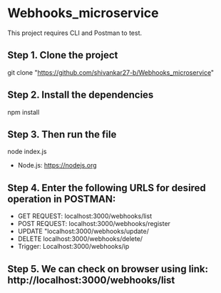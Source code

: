 # Webhooks_microservice
This project requires CLI and Postman to test. 
## Step 1. Clone the project
git clone "https://github.com/shivankar27-b/Webhooks_microservice"
## Step 2. Install the dependencies
npm install
## Step 3. Then run the file
node index.js
- Node.js: https://nodejs.org
## Step 4. Enter the following URLS for desired operation in POSTMAN:
- GET REQUEST: 
localhost:3000/webhooks/list
- POST REQUEST:
localhost:3000/webhooks/register
- UPDATE
"localhost:3000/webhooks/update/<id>
- DELETE
localhost:3000/webhooks/delete/<id>
- Trigger:
Localhost:3000/webhooks/ip
## Step 5. We can check on browser using link: http://localhost:3000/webhooks/list
